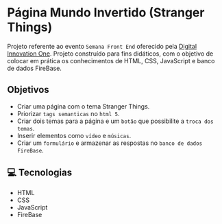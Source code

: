 # Página Mundo Invertido (Stranger Things)

Projeto referente ao evento `Semana Front End` oferecido pela [Digital Innovation One](https://digitalinnovation.one/). Projeto construído para fins didáticos, com o objetivo de colocar em prática os conhecimentos de HTML, CSS, JavaScript e banco de dados FireBase.

## Objetivos

* Criar uma página com o tema Stranger Things.
* Priorizar `tags semanticas` no `html 5`.
* Criar dois temas para a página e um `botão` que possibilite a `troca dos temas`.
* Inserir elementos como `vídeo` e `músicas`.
* Criar um `formulário` e armazenar as respostas no `banco de dados FireBase`.


## 💻 Tecnologias

* HTML
* CSS
* JavaScript
* FireBase
